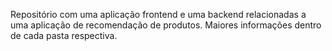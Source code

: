 Repositório com uma aplicação frontend e uma backend relacionadas a uma aplicação de recomendação de produtos.
Maiores informações dentro de cada pasta respectiva.
